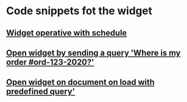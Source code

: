 # Code snippets fot the widget

## [Widget operative with schedule](./widget_with_time_schedules)
## [Open widget by sending a query 'Where is my order #ord-123-2020?'](./widget_open_with_query)
## [Open widget on document on load with predefined query'](./widget_open_with_query_from_search_bar)
